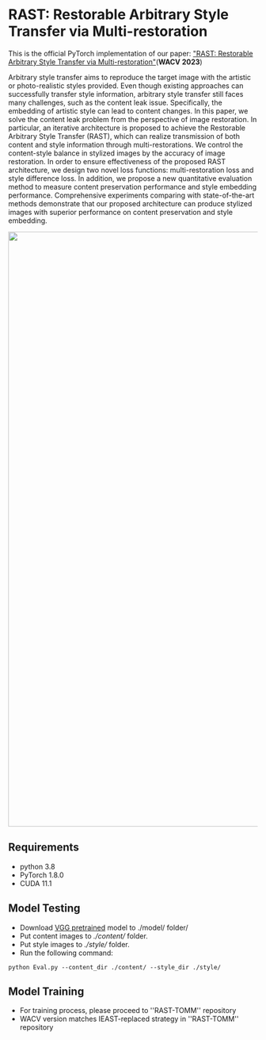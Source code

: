 # RAST: Restorable Arbitrary Style Transfer via Multi-restoration

This is the official PyTorch implementation of our paper: ["RAST: Restorable Arbitrary Style Transfer via Multi-restoration"](https://openaccess.thecvf.com/content/WACV2023/html/Ma_RAST_Restorable_Arbitrary_Style_Transfer_via_Multi-Restoration_WACV_2023_paper.html)(**WACV 2023**)   


Arbitrary style transfer aims to reproduce the target image with the artistic or photo-realistic styles provided. Even though existing approaches can successfully transfer style information, arbitrary style transfer still faces many challenges, such as the content leak issue. Specifically, the embedding of artistic style can lead to content changes. In this paper, we solve the content leak problem from the perspective of image restoration. In particular, an iterative architecture is proposed to achieve the Restorable Arbitrary Style Transfer (RAST), which can realize transmission of both content and style information through multi-restorations. We control the content-style balance in stylized images by the accuracy of image restoration. In order to ensure effectiveness of the proposed RAST architecture, we design two novel loss functions: multi-restoration loss and style difference loss. In addition, we propose a new quantitative evaluation method to measure content preservation performance and style embedding performance. Comprehensive experiments comparing with state-of-the-art methods demonstrate that our proposed architecture can produce stylized images with superior performance on content preservation and style embedding.

<div align=center>
<img src="https://github.com/xudongLi-Alex/RAST/blob/main/pic.png" width="1200" alt="Pipeline"/><br/>
</div>


## Requirements  
- python 3.8
- PyTorch 1.8.0
- CUDA 11.1


## Model Testing
- Download [VGG pretrained](https://drive.google.com/file/d/1cI6ubAziMdOsSJZEvfofW-iCtnCmsONL/view?usp=share_link) model to ./model/ folder/
- Put content images to *./content/* folder.
- Put style images to *./style/* folder.
- Run the following command:
```
python Eval.py --content_dir ./content/ --style_dir ./style/
```
## Model Training
- For training process, please proceed to ''RAST-TOMM'' repository
- WACV version matches IEAST-replaced strategy in ''RAST-TOMM'' repository
